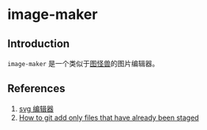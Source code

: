 # image-maker

## Introduction
`image-maker` 是一个类似于[图怪兽](https://818ps.com/)的图片编辑器。

## References
1. [svg 编辑器](https://c.runoob.com/more/svgeditor/)
2. [How to git add only files that have already been staged](https://stacktoheap.com/blog/2016/01/02/git-add-only-files-already-staged/)